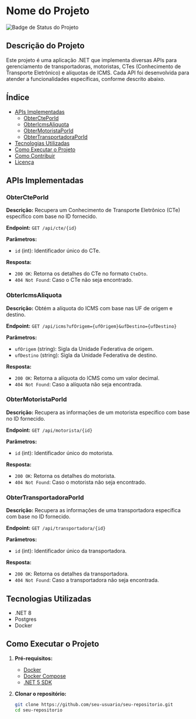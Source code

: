 # Nome do Projeto

![Badge de Status do Projeto](https://img.shields.io/badge/Status-Em%20Desenvolvimento-yellow)

## Descrição do Projeto

Este projeto é uma aplicação .NET que implementa diversas APIs para gerenciamento de transportadoras, motoristas, CTes (Conhecimento de Transporte Eletrônico) e alíquotas de ICMS. Cada API foi desenvolvida para atender a funcionalidades específicas, conforme descrito abaixo.

## Índice

- [APIs Implementadas](#apis-implementadas)
  - [ObterCtePorId](#obtercteporid)
  - [ObterIcmsAliquota](#obtericmsaliquota)
  - [ObterMotoristaPorId](#obtermotoristaporid)
  - [ObterTransportadoraPorId](#obtertransportadoraporid)
- [Tecnologias Utilizadas](#tecnologias-utilizadas)
- [Como Executar o Projeto](#como-executar-o-projeto)
- [Como Contribuir](#como-contribuir)
- [Licença](#licença)

## APIs Implementadas

### ObterCtePorId

**Descrição:** Recupera um Conhecimento de Transporte Eletrônico (CTe) específico com base no ID fornecido.

**Endpoint:** `GET /api/cte/{id}`

**Parâmetros:**
- `id` (int): Identificador único do CTe.

**Resposta:**
- `200 OK`: Retorna os detalhes do CTe no formato `CteDto`.
- `404 Not Found`: Caso o CTe não seja encontrado.

### ObterIcmsAliquota

**Descrição:** Obtém a alíquota do ICMS com base nas UF de origem e destino.

**Endpoint:** `GET /api/icms?ufOrigem={ufOrigem}&ufDestino={ufDestino}`

**Parâmetros:**
- `ufOrigem` (string): Sigla da Unidade Federativa de origem.
- `ufDestino` (string): Sigla da Unidade Federativa de destino.

**Resposta:**
- `200 OK`: Retorna a alíquota do ICMS como um valor decimal.
- `404 Not Found`: Caso a alíquota não seja encontrada.

### ObterMotoristaPorId

**Descrição:** Recupera as informações de um motorista específico com base no ID fornecido.

**Endpoint:** `GET /api/motorista/{id}`

**Parâmetros:**
- `id` (int): Identificador único do motorista.

**Resposta:**
- `200 OK`: Retorna os detalhes do motorista.
- `404 Not Found`: Caso o motorista não seja encontrado.

### ObterTransportadoraPorId

**Descrição:** Recupera as informações de uma transportadora específica com base no ID fornecido.

**Endpoint:** `GET /api/transportadora/{id}`

**Parâmetros:**
- `id` (int): Identificador único da transportadora.

**Resposta:**
- `200 OK`: Retorna os detalhes da transportadora.
- `404 Not Found`: Caso a transportadora não seja encontrada.

## Tecnologias Utilizadas

- .NET 8
- Postgres
- Docker


## Como Executar o Projeto

1. **Pré-requisitos:**
   - [Docker](https://docs.docker.com/get-docker/)
   - [Docker Compose](https://docs.docker.com/compose/install/)
   - [.NET 5 SDK](https://dotnet.microsoft.com/download/dotnet/5.0)

2. **Clonar o repositório:**
   ```bash
   git clone https://github.com/seu-usuario/seu-repositorio.git
   cd seu-repositorio

